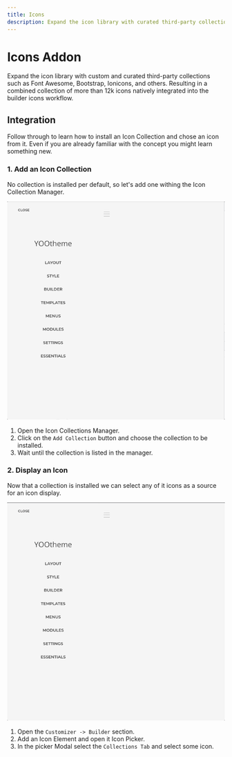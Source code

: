 ```yaml
---
title: Icons
description: Expand the icon library with curated third-party collections of more than 12k icons
---
```


# Icons Addon

Expand the icon library with custom and curated third-party collections such as Font Awesome, Bootstrap, Ionicons, and others. Resulting in a combined collection of more than 12k icons natively integrated into the builder icons workflow.

## Integration

Follow through to learn how to install an Icon Collection and chose an icon from it. Even if you are already familiar with the concept you might learn something new.

<!--@include: ../_partials/enable-addon.md-->

### 1. Add an Icon Collection

No collection is installed per default, so let's add one withing the Icon Collection Manager.

![Icon Collections Manager](./assets/icon-collections-manager.gif)

1. Open the Icon Collections Manager.
1. Click on the `Add Collection` button and choose the collection to be installed.
1. Wait until the collection is listed in the manager.

### 2. Display an Icon

Now that a collection is installed we can select any of it icons as a source for an icon display.

![Display Icon](./assets/display-icon.gif)

1. Open the `Customizer -> Builder` section.
1. Add an Icon Element and open it Icon Picker.
1. In the picker Modal select the `Collections Tab` and select some icon.
